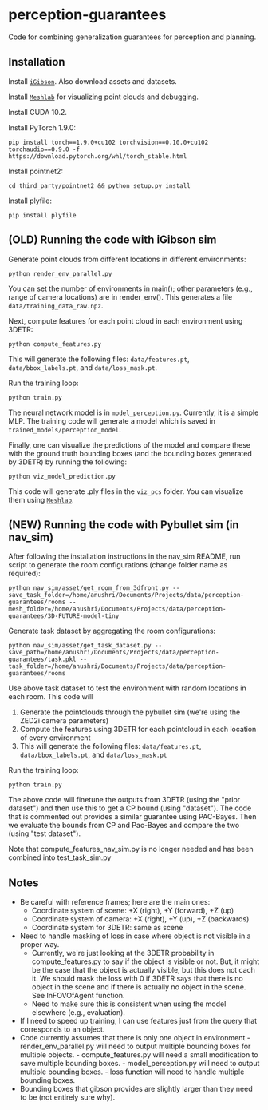 # perception-guarantees
Code for combining generalization guarantees for perception and planning.

## Installation

Install [`iGibson`](https://stanfordvl.github.io/iGibson/installation.html). Also download assets and datasets. 

Install [`Meshlab`](https://www.meshlab.net/) for visualizing point clouds and debugging.

Install CUDA 10.2.

Install PyTorch 1.9.0:
```
pip install torch==1.9.0+cu102 torchvision==0.10.0+cu102 torchaudio==0.9.0 -f https://download.pytorch.org/whl/torch_stable.html
```

Install pointnet2:
```
cd third_party/pointnet2 && python setup.py install
```

Install plyfile:
```
pip install plyfile
```

## (OLD) Running the code with iGibson sim

Generate point clouds from different locations in different environments:
```commandline
python render_env_parallel.py
```
You can set the number of environments in main(); other parameters (e.g., range of camera locations) 
are in render_env(). This generates a file `data/training_data_raw.npz`.

Next, compute features for each point cloud in each environment using 3DETR:
```commandline
python compute_features.py
```
This will generate the following files: `data/features.pt`, `data/bbox_labels.pt`, and `data/loss_mask.pt`.

Run the training loop:
```commandline
python train.py
```
The neural network model is in `model_perception.py`. Currently, it is a simple MLP. The training code will 
generate a model which is saved in `trained_models/perception_model`.

Finally, one can visualize the predictions of the model and compare these with the ground truth bounding
boxes (and the bounding boxes generated by 3DETR) by running the following:
```commandline
python viz_model_prediction.py
```
This code will generate .ply files in the `viz_pcs` folder. You can visualize them using [`Meshlab`](https://www.meshlab.net/).

## (NEW) Running the code with Pybullet sim (in nav_sim)

After following the installation instructions in the nav_sim README, run script to generate the room configurations (change folder name as required):
```console
python nav_sim/asset/get_room_from_3dfront.py --save_task_folder=/home/anushri/Documents/Projects/data/perception-guarantees/rooms --mesh_folder=/home/anushri/Documents/Projects/data/perception-guarantees/3D-FUTURE-model-tiny
```

Generate task dataset by aggregating the room configurations:
```console
python nav_sim/asset/get_task_dataset.py --save_path=/home/anushri/Documents/Projects/data/perception-guarantees/task.pkl --task_folder=/home/anushri/Documents/Projects/data/perception-guarantees/rooms
```
Use above task dataset to test the environment with random locations in each room. This code will 
1. Generate the pointclouds through the pybullet sim (we're using the ZED2i camera parameters)
2. Compute the features using 3DETR for each pointcloud in each location of every environment
3. This will generate the following files: `data/features.pt`, `data/bbox_labels.pt`, and `data/loss_mask.pt`

Run the training loop:
```commandline
python train.py
```
The above code will finetune the outputs from 3DETR (using the "prior dataset") and then use this to get a CP bound (using "dataset"). The code that is commented out provides a similar guarantee using PAC-Bayes. Then we evaluate the bounds from CP and Pac-Bayes and compare the two (using "test dataset").

Note that compute_features_nav_sim.py is no longer needed and has been combined into test_task_sim.py

## Notes

- Be careful with reference frames; here are the main ones:
  - Coordinate system of scene:  +X (right), +Y (forward), +Z (up)
  - Coordinate system of camera: +X (right), +Y (up), +Z (backwards)
  - Coordinate system for 3DETR: same as scene
- Need to handle masking of loss in case where object is not visible in a proper way.
   - Currently, we're just looking at the 3DETR probability in
    compute_features.py to say if the object is visible or not. But, it might be the case that the object is actually
    visible, but this does not cach it. We should mask the loss with 0 if 3DETR says that there is no object in the scene
    and if there is actually no object in the scene. See InFOVOfAgent function.
   - Need to make sure this is consistent when using the model elsewhere (e.g., evaluation).
- If I need to speed up training, I can use features just from the query that corresponds to an object.
- Code currently assumes that there is only one object in environment
      - render_env_parallel.py will need to output multiple bounding boxes for multiple objects.
      - compute_features.py will need a small modification to save multiple bounding boxes.
      - model_perception.py will need to output multiple bounding boxes.
      - loss function will need to handle multiple bounding boxes.
- Bounding boxes that gibson provides are slightly larger than they need to be (not entirely sure why).


